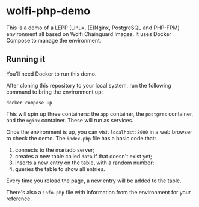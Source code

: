 # wolfi-php-demo
This is a demo of a LEPP (Linux, (E)Nginx, PostgreSQL and PHP-FPM) environment all based on Wolfi Chainguard Images. It uses Docker Compose to manage the environment.

## Running it

You'll need Docker to run this demo.

After cloning this repository to your local system, run the following command to bring the environment up:

```shell
docker compose up
```

This will spin up three containers: the `app` container, the `postgres` container, and the `nginx` container. These will run as services. 

Once the environment is up, you can visit `localhost:8000` in a web browser to check the demo. The `index.php` file has a basic code that:

1) connects to the mariadb server;
2) creates a new table called `data` if that doesn't exist yet;
3) inserts a new entry on the table, with a random number;
4) queries the table to show all entries.

Every time you reload the page, a new entry will be added to the table.

There's also a `info.php` file with information from the environment for your reference.

